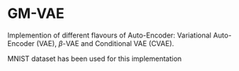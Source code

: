 # GM-VAE
Implemention of different flavours of Auto-Encoder: Variational Auto-Encoder (VAE), $\beta$-VAE and Conditional VAE (CVAE).

MNIST dataset has been used for this implementation
